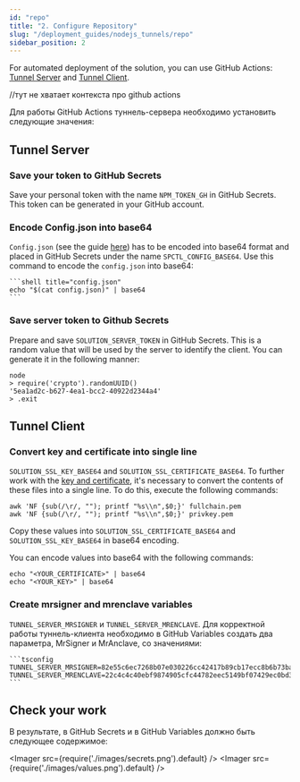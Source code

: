 ```yaml
---
id: "repo"
title: "2. Configure Repository"
slug: "/deployment_guides/nodejs_tunnels/repo"
sidebar_position: 2
---
```


For automated deployment of the solution, you can use GitHub Actions: [Tunnel Server](https://github.com/Super-Protocol/solutions/blob/main/.github/workflows/minecraft-tunnel-server-deploy.yml) and [Tunnel Client](https://github.com/Super-Protocol/solutions/blob/main/.github/workflows/minecraft-tunnel-client-deploy.yml).  

<Highlight color="red">//тут не хватает контекста про github actions</Highlight>

Для работы GitHub Actions туннель-сервера необходимо установить следующие значения:

## Tunnel Server

### Save your token to GitHub Secrets

Save your personal token with the name `NPM_TOKEN_GH` in GitHub Secrets. This token can be generated in your GitHub account.

### Encode Config.json into base64

`Config.json` (see the guide [here](/developers/cli_guides/configuring)) has to be encoded into base64 format and placed in GitHub Secrets under the name `SPCTL_CONFIG_BASE64`. Use this command to encode the `config.json` into base64:

    ```shell title="config.json"
    echo "$(cat config.json)" | base64
    ```

### Save server token to Github Secrets

Prepare and save `SOLUTION_SERVER_TOKEN` in GitHub Secrets. This is a random value that will be used by the server to identify the client. You can generate it in the following manner:

   ``` shell
   node
   > require('crypto').randomUUID()
   '5ea1ad2c-b627-4ea1-bcc2-40922d2344a4'
   > .exit
   ```

## Tunnel Client

### Convert key and certificate into single line

`SOLUTION_SSL_KEY_BASE64` and `SOLUTION_SSL_CERTIFICATE_BASE64`. To further work with the [key and certificate](https://docs.dev.superprotocol.com/developers/guides/tunnel-clients/prepare), it's necessary to convert the contents of these files into a single line. To do this, execute the following commands:

   ```shell
   awk 'NF {sub(/\r/, ""); printf "%s\\n",$0;}' fullchain.pem
   awk 'NF {sub(/\r/, ""); printf "%s\\n",$0;}' privkey.pem
   ```

Copy these values into `SOLUTION_SSL_CERTIFICATE_BASE64` and `SOLUTION_SSL_KEY_BASE64` in base64 encoding.

You can encode values into base64 with the following commands:

   ```shell title="config.json"
   echo "<YOUR_CERTIFICATE>" | base64
   echo "<YOUR_KEY>" | base64
   ```

### Create mrsigner and mrenclave variables
   
`TUNNEL_SERVER_MRSIGNER` и `TUNNEL_SERVER_MRENCLAVE`. Для корректной работы туннель-клиента необходимо в GitHub Variables 
   создать два параметра, MrSigner и MrAnclave, со значениями:

    ```tsconfig
    TUNNEL_SERVER_MRSIGNER=82e55c6ec7268b07e030226cc42417b89cb17ecc8b6b73bafb84fc44b0ed059c
    TUNNEL_SERVER_MRENCLAVE=22c4c4c40ebf9874905cfc44782eec5149bf07429ec0bd3e7fd018e9942d0513
    ```

## Check your work

В результате, в GitHub Secrets и в GitHub Variables должно быть следующее содержимое:

   <Imager src={require('./images/secrets.png').default} />
   <Imager src={require('./images/values.png').default} />
